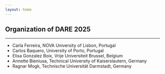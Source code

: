 ```yaml
---
layout: home
---
```


## Organization of DARE 2025

<hr>

- Carla Ferreira, NOVA University of Lisbon, Portugal
- Carlos Baquero, University of Porto, Portugal
- Elisa Gonzalez Boix, Vrije Universiteit Brussel, Belgium
- Annette Bieniusa, Technical University of Kaiserslautern, Germany
- Ragnar Mogk, Technische Universität Darmstadt, Germany
<!-- - Annette Bieniusa, Technical University of Kaiserslautern, Germany  -->
<!-- - Martin Kleppmann, Technical University of Munich, Germany   -->
